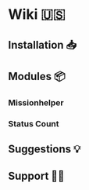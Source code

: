 # Wiki :us:

## Installation :inbox_tray:

## Modules :package:

### Missionhelper

### Status Count

## Suggestions :bulb:

## Support :man_technologist:

